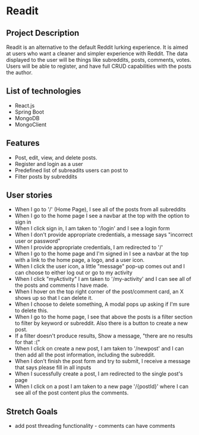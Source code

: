 # Readit

## Project Description

Readit is an alternative to the default Reddit lurking experience. It is aimed at users who want a cleaner and simpler experience with Reddit. The data displayed to the user will be things like subreddits, posts, comments, votes. Users will be able to register, and have full CRUD capabilities with the posts the author.

## List of technologies

* React.js
* Spring Boot
* MongoDB
* MongoClient
  
## Features

* Post, edit, view, and delete posts.
* Register and login as a user
* Predefined list of subreadits users can post to
* Filter posts by subreddits

## User stories

* When I go to '/' (Home Page), I see all of the posts from all subreddits
* When I go to the home page I see a navbar at the top with the option to sign in
* When I click sign in, I am taken to '/login' and I see a login form
* When I don't provide appropriate credentials, a message says "incorrect user or password"
* When I provide appropriate credentials, I am redirected to '/'
* When I go to the home page and I'm signed in I see a navbar at the top with a link to the home page, a logo, and a user icon.
* When I click the user icon, a little "message" pop-up comes out and I can choose to either log out or go to my activity
* When I click "myActivity" I am taken to '/my-activity' and I can see all of the posts and comments I have made.
* When I hover on the top right corner of the post/comment card, an X shows up so that I can delete it.
* When I choose to delete something, A modal pops up asking if I'm sure to delete this. 
* When I go to the home page, I see that above the posts is a filter section to filter by keyword or subreddit. Also there is a button to create a new post.
* If a filter doesn't produce results, Show a message, "there are no results for that :("
* When I click on create a new post, I am taken to '/newpost' and I can then add all the post information, including the subreddit.
* When I don't finish the post form and try to submit, I receive a message that says please fill in all inputs
* When I sucessfully create a post, I am redirected to the single post's page
* When I click on a post I am taken to a new page '/{postId}' where I can see all of the post content plus the comments.

## Stretch Goals

* add post threading functionality - comments can have comments
